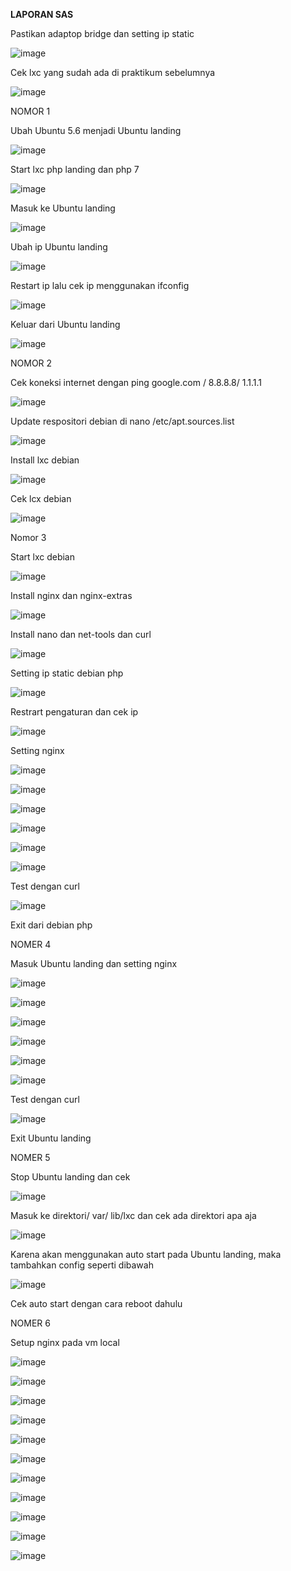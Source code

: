 **LAPORAN SAS** 

 

Pastikan adaptop bridge dan setting ip static

![image](https://user-images.githubusercontent.com/93086665/138603980-77f04753-489c-4ac3-9368-27eb1b3a84a4.png)

Cek lxc yang sudah ada di praktikum sebelumnya 

![image](https://user-images.githubusercontent.com/93086665/138603989-a0159107-5a9f-431e-89d5-ac16d855f03a.png)


NOMOR 1

Ubah Ubuntu 5.6 menjadi Ubuntu landing

![image](https://user-images.githubusercontent.com/93086665/138604002-c54c644d-205a-40af-b3bf-bc6c9e1db407.png)
 

Start lxc php landing dan php 7

![image](https://user-images.githubusercontent.com/93086665/138604007-320c4ac2-cace-4d57-93fe-a5a3992f30d3.png)

 

Masuk ke Ubuntu landing

![image](https://user-images.githubusercontent.com/93086665/138604013-6a508f2d-7600-487c-bfe8-ddebbb793013.png)

Ubah ip Ubuntu landing

![image](https://user-images.githubusercontent.com/93086665/138604017-60069aba-cd2c-4997-96fd-3c5c5f15a215.png)


 

Restart ip lalu cek ip menggunakan ifconfig

![image](https://user-images.githubusercontent.com/93086665/138604021-5c3b80b1-5f57-4ab4-ab2f-3013403b47ed.png)

 

Keluar dari Ubuntu landing

![image](https://user-images.githubusercontent.com/93086665/138604031-21ca1073-3b31-4f69-a47d-f1c231246250.png)

 

NOMOR 2

Cek koneksi internet dengan ping google.com / 8.8.8.8/ 1.1.1.1

![image](https://user-images.githubusercontent.com/93086665/138604039-81c26cba-337f-4d26-a475-576c24506bb9.png)

Update respositori debian di nano /etc/apt.sources.list

![image](https://user-images.githubusercontent.com/93086665/138604042-6bae1769-f99f-422a-a8d0-9cfeae336ad4.png)

Install lxc debian

 ![image](https://user-images.githubusercontent.com/93086665/138604047-92e8bcf0-d0cd-4561-a5b4-b8dfc8a94c67.png)


Cek lcx debian

![image](https://user-images.githubusercontent.com/93086665/138604049-a0dfc2c5-0e0d-46b7-ad6b-32ebf7898cc8.png)

Nomor 3 

Start lxc debian 

![image](https://user-images.githubusercontent.com/93086665/138604053-f55af356-5125-4f43-8ff3-8abc771e7248.png)

Install nginx dan nginx-extras

![image](https://user-images.githubusercontent.com/93086665/138604054-fbc59ba2-41cd-4c7b-8475-1d615a376e4d.png)

Install nano dan net-tools dan curl

![image](https://user-images.githubusercontent.com/93086665/138604061-d1992fe5-681b-4932-8462-505917b36ac1.png)

 

Setting ip static debian php

 ![image](https://user-images.githubusercontent.com/93086665/138604063-29e547cf-ebfd-43dd-96b5-8b41effc07b2.png)

 
Restrart pengaturan dan cek ip

![image](https://user-images.githubusercontent.com/93086665/138604076-dbda8d2c-fee7-48e4-8aa1-fb5afd1bd89a.png)

Setting nginx

![image](https://user-images.githubusercontent.com/93086665/138604081-b7c15c8e-3268-4a1b-9d08-47069b540fa7.png)

![image](https://user-images.githubusercontent.com/93086665/138604085-ec56fa75-f94e-45e2-8814-44e521bca336.png)

![image](https://user-images.githubusercontent.com/93086665/138604088-ba0686d5-cdb4-4290-9916-09ec92f48bb1.png)
 
![image](https://user-images.githubusercontent.com/93086665/138604092-8426aa3c-4089-4f19-8b2a-0c5392265516.png)

![image](https://user-images.githubusercontent.com/93086665/138604096-2871e04f-aa50-4747-82c9-a5d71f2c7d13.png)
 
![image](https://user-images.githubusercontent.com/93086665/138604100-46fbb83b-0e75-41a6-a002-48c961154e63.png)


Test dengan curl

![image](https://user-images.githubusercontent.com/93086665/138604108-71af9d12-b8fd-4a76-8e86-0304bf2ce8d9.png)

Exit dari debian php

 

NOMER 4

Masuk Ubuntu landing dan setting nginx

![image](https://user-images.githubusercontent.com/93086665/138604113-89b8bfda-859b-421b-bb4a-c098dc7a339d.png)

![image](https://user-images.githubusercontent.com/93086665/138604117-fe93e300-2e40-4fd4-af54-4a498a3e825a.png)

![image](https://user-images.githubusercontent.com/93086665/138604119-a6e2a528-6057-42ad-8948-1132e44f0ee4.png)

![image](https://user-images.githubusercontent.com/93086665/138604122-dd700c0c-1122-4d4d-99e0-d332e5f3fdcb.png)

![image](https://user-images.githubusercontent.com/93086665/138604126-0499a64b-06c3-4703-9025-dff381d0670a.png)

![image](https://user-images.githubusercontent.com/93086665/138604128-62ee5834-3e70-44e8-b6ca-2d984b9e9a2f.png)
 

Test dengan curl

![image](https://user-images.githubusercontent.com/93086665/138604132-be6d702e-87c2-473c-94d3-d96055c17103.png)

Exit Ubuntu landing

NOMER 5

Stop Ubuntu landing dan cek

![image](https://user-images.githubusercontent.com/93086665/138604137-e2f19460-879c-488d-8cc8-20e25b429d9b.png)

 

Masuk ke direktori/ var/ lib/lxc dan cek ada direktori apa aja

![image](https://user-images.githubusercontent.com/93086665/138604139-139a6306-522d-4120-94fd-a63aa93bf9ba.png)

Karena akan menggunakan auto start pada Ubuntu landing, maka tambahkan config seperti dibawah

![image](https://user-images.githubusercontent.com/93086665/138604142-5c4952c3-8709-4c14-a89d-019a2d899939.png)

Cek auto start dengan cara reboot dahulu

NOMER 6

Setup nginx pada vm local

![image](https://user-images.githubusercontent.com/93086665/138604146-f8a2a39c-4503-4c0e-975d-c4f28e22c5c2.png)

![image](https://user-images.githubusercontent.com/93086665/138604151-6c5dd80e-f19d-4bc1-8007-189ad3994c9b.png)

![image](https://user-images.githubusercontent.com/93086665/138604154-0209e212-e2af-44a1-8643-b0056c2eb34f.png)

![image](https://user-images.githubusercontent.com/93086665/138604156-9994daf4-5221-47bb-87bc-3aa427908754.png)

![image](https://user-images.githubusercontent.com/93086665/138604157-3fcd23b1-67c8-44bf-9bb0-130836e46d6e.png)

![image](https://user-images.githubusercontent.com/93086665/138604160-7cbe75ee-24af-4f37-9d5c-db3e3fe8dc11.png)

![image](https://user-images.githubusercontent.com/93086665/138604162-b65b2355-d4e6-4cb5-a044-a9c00e423368.png)

![image](https://user-images.githubusercontent.com/93086665/138604164-366a5dc7-5c37-4d8d-99a2-702820b08689.png)

![image](https://user-images.githubusercontent.com/93086665/138604167-945cf7b2-882c-4409-850c-e10fc655173c.png) 

![image](https://user-images.githubusercontent.com/93086665/138604170-0520ca99-5212-4f4d-aceb-47647f0e0cbc.png)

![image](https://user-images.githubusercontent.com/93086665/138604173-0e0eec8e-3842-4479-a777-1cb6ad065202.png)
